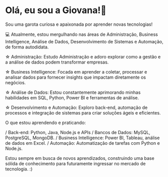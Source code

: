 # Olá, eu sou a Giovana!🌟

Sou uma garota curiosa e apaixonada por aprender novas tecnologias!

💻 Atualmente, estou mergulhando nas áreas de Administração, Business Intelligence, Análise de Dados, Desenvolvimento de Sistemas e Automação, de forma autodidata. 
 
☆ Administração: Estudo Administração e adoro explorar como a gestão e a análise de dados podem transformar empresas.

☆ Business Intelligence: Focada em aprender a coletar, processar e analisar dados para fornecer insights que impactam diretamente os negócios.

☆ Análise de Dados: Estou constantemente aprimorando minhas habilidades em SQL, Python, Power BI e ferramentas de análise.

☆ Desenvolvimento e Automação: Exploro back-end, automação de processos e integração de sistemas para criar soluções ágeis e eficientes.




O que estou aprendendo e praticando:

/ Back-end: Python, Java, Node.js e APIs 
/ Bancos de Dados: MySQL, PostgreSQL, MongoDB.
/ Business Intelligence: Power BI, Tableau, análise de dados em Excel.
/ Automação: Automatização de tarefas com Python e Node.js. 


Estou sempre em busca de novos aprendizados, construindo uma base sólida de conhecimento para futuramente ingressar no mercado de tecnologia.  :)

